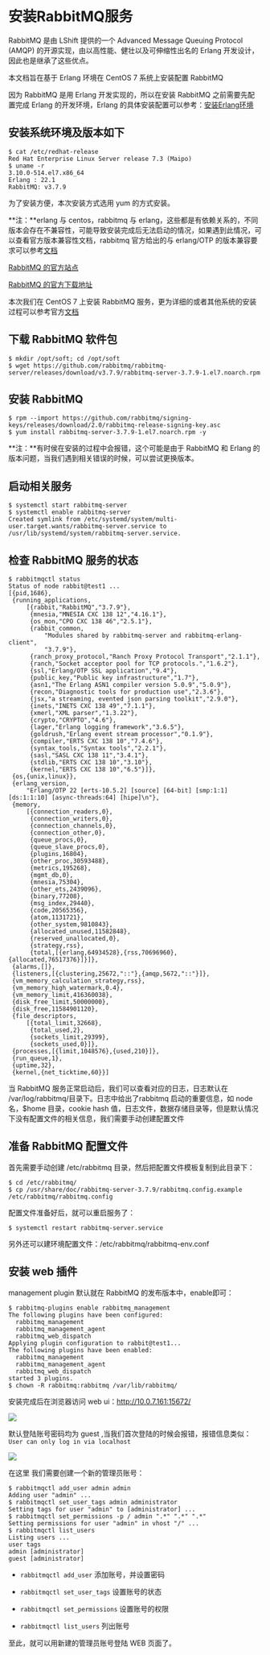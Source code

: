 # 安装RabbitMQ服务

RabbitMQ 是由 LShift 提供的一个 Advanced Message Queuing Protocol (AMQP) 的开源实现，由以高性能、健壮以及可伸缩性出名的 Erlang 开发设计，因此也是继承了这些优点。

本文档旨在基于 Erlang 环境在 CentOS 7 系统上安装配置 RabbitMQ

因为 RabbitMQ 是用 Erlang 开发实现的，所以在安装 RabbitMQ 之前需要先配置完成 Erlang 的开发环境，Erlang 的具体安装配置可以参考：[安装Erlang环境](wiz://open_document?guid=3e0cb48f-1f0f-4592-b42e-0ed0c8ee72e3&kbguid=&private_kbguid=fe89a0f7-56e7-4d32-b1af-de509c704437)

## 安装系统环境及版本如下

```shell
$ cat /etc/redhat-release
Red Hat Enterprise Linux Server release 7.3 (Maipo)
$ uname -r
3.10.0-514.el7.x86_64
Erlang : 22.1
RabbitMQ: v3.7.9
```

为了安装方便，本次安装方式选用 yum 的方式安装。

**注：**erlang 与 centos，rabbitmq 与 erlang，这些都是有依赖关系的，不同版本会存在不兼容性，可能导致安装完成后无法启动的情况，如果遇到此情况，可以查看官方版本兼容性文档，rabbitmq 官方给出的与 erlang/OTP 的版本兼容要求可以参考[文档](http://www.rabbitmq.com/which-erlang.htm)



[RabbitMQ 的官方站点](https://www.rabbitmq.com)

[RabbitMQ 的官方下载地址](https://www.rabbitmq.com/download.html)

本次我们在 CentOS 7 上安装 RabbitMQ 服务，更为详细的或者其他系统的安装过程可以参考官方[文档](https://www.rabbitmq.com/download.html)

## 下载 RabbitMQ 软件包

```shell
$ mkdir /opt/soft; cd /opt/soft
$ wget https://github.com/rabbitmq/rabbitmq-server/releases/download/v3.7.9/rabbitmq-server-3.7.9-1.el7.noarch.rpm
```

## 安装 RabbitMQ

```shell
$ rpm --import https://github.com/rabbitmq/signing-keys/releases/download/2.0/rabbitmq-release-signing-key.asc
$ yum install rabbitmq-server-3.7.9-1.el7.noarch.rpm -y
```

**注：**有时侯在安装的过程中会报错，这个可能是由于 RabbitMQ 和 Erlang 的版本问题，当我们遇到相关错误的时候，可以尝试更换版本。

## 启动相关服务

```shell
$ systemctl start rabbitmq-server
$ systemctl enable rabbitmq-server
Created symlink from /etc/systemd/system/multi-user.target.wants/rabbitmq-server.service to /usr/lib/systemd/system/rabbitmq-server.service.
```

## 检查 RabbitMQ 服务的状态

```shell
$ rabbitmqctl status
Status of node rabbit@test1 ...
[{pid,1686},
 {running_applications,
     [{rabbit,"RabbitMQ","3.7.9"},
      {mnesia,"MNESIA CXC 138 12","4.16.1"},
      {os_mon,"CPO CXC 138 46","2.5.1"},
      {rabbit_common,
          "Modules shared by rabbitmq-server and rabbitmq-erlang-client",
          "3.7.9"},
      {ranch_proxy_protocol,"Ranch Proxy Protocol Transport","2.1.1"},
      {ranch,"Socket acceptor pool for TCP protocols.","1.6.2"},
      {ssl,"Erlang/OTP SSL application","9.4"},
      {public_key,"Public key infrastructure","1.7"},
      {asn1,"The Erlang ASN1 compiler version 5.0.9","5.0.9"},
      {recon,"Diagnostic tools for production use","2.3.6"},
      {jsx,"a streaming, evented json parsing toolkit","2.9.0"},
      {inets,"INETS CXC 138 49","7.1.1"},
      {xmerl,"XML parser","1.3.22"},
      {crypto,"CRYPTO","4.6"},
      {lager,"Erlang logging framework","3.6.5"},
      {goldrush,"Erlang event stream processor","0.1.9"},
      {compiler,"ERTS CXC 138 10","7.4.6"},
      {syntax_tools,"Syntax tools","2.2.1"},
      {sasl,"SASL CXC 138 11","3.4.1"},
      {stdlib,"ERTS CXC 138 10","3.10"},
      {kernel,"ERTS CXC 138 10","6.5"}]},
 {os,{unix,linux}},
 {erlang_version,
     "Erlang/OTP 22 [erts-10.5.2] [source] [64-bit] [smp:1:1] [ds:1:1:10] [async-threads:64] [hipe]\n"},
 {memory,
     [{connection_readers,0},
      {connection_writers,0},
      {connection_channels,0},
      {connection_other,0},
      {queue_procs,0},
      {queue_slave_procs,0},
      {plugins,16804},
      {other_proc,30593488},
      {metrics,195268},
      {mgmt_db,0},
      {mnesia,75304},
      {other_ets,2439096},
      {binary,77208},
      {msg_index,29440},
      {code,20565356},
      {atom,1131721},
      {other_system,9810843},
      {allocated_unused,11582848},
      {reserved_unallocated,0},
      {strategy,rss},
      {total,[{erlang,64934528},{rss,70696960},{allocated,76517376}]}]},
 {alarms,[]},
 {listeners,[{clustering,25672,"::"},{amqp,5672,"::"}]},
 {vm_memory_calculation_strategy,rss},
 {vm_memory_high_watermark,0.4},
 {vm_memory_limit,416360038},
 {disk_free_limit,50000000},
 {disk_free,11584901120},
 {file_descriptors,
     [{total_limit,32668},
      {total_used,2},
      {sockets_limit,29399},
      {sockets_used,0}]},
 {processes,[{limit,1048576},{used,210}]},
 {run_queue,1},
 {uptime,32},
 {kernel,{net_ticktime,60}}]
```

 当 RabbitMQ 服务正常启动后，我们可以查看对应的日志，日志默认在 /var/log/rabbitmq/目录下。日志中给出了rabbitmq 启动的重要信息，如 node 名，$home 目录，cookie hash 值，日志文件，数据存储目录等，但是默认情况下没有配置文件的相关信息，我们需要手动创建配置文件

## 准备 RabbitMQ 配置文件

首先需要手动创建 /etc/rabbitmq 目录，然后把配置文件模板复制到此目录下：

```shell
$ cd /etc/rabbitmq/
$ cp /usr/share/doc/rabbitmq-server-3.7.9/rabbitmq.config.example /etc/rabbitmq/rabbitmq.config
```

配置文件准备好后，就可以重启服务了：

```shell
$ systemctl restart rabbitmq-server.service
```

另外还可以建环境配置文件：/etc/rabbitmq/rabbitmq-env.conf

## 安装 web 插件

management plugin 默认就在 RabbitMQ 的发布版本中，enable即可：

```shell
$ rabbitmq-plugins enable rabbitmq_management
The following plugins have been configured:
  rabbitmq_management
  rabbitmq_management_agent
  rabbitmq_web_dispatch
Applying plugin configuration to rabbit@test1...
The following plugins have been enabled:
  rabbitmq_management
  rabbitmq_management_agent
  rabbitmq_web_dispatch
started 3 plugins.
$ chown -R rabbitmq:rabbitmq /var/lib/rabbitmq/
```

安装完成后在浏览器访问 web ui：http://10.0.7.161:15672/

![](img/b501ef93-7c98-444a-b5e9-ff668a47d2cd.png)

默认登陆账号密码均为 guest ,当我们首次登陆的时候会报错，报错信息类似：`User can only log in via localhost`

![](img/324ae7f9-6874-4096-9662-afee57a266ed.png)

在这里 我们需要创建一个新的管理员账号：

```shell
$ rabbitmqctl add_user admin admin
Adding user "admin" ...
$ rabbitmqctl set_user_tags admin administrator
Setting tags for user "admin" to [administrator] ...
$ rabbitmqctl set_permissions -p / admin ".*" ".*" ".*"
Setting permissions for user "admin" in vhost "/" ...
$ rabbitmqctl list_users
Listing users ...
user tags
admin [administrator]
guest [administrator]
```

- `rabbitmqctl add_user`  添加账号，并设置密码

- `rabbitmqctl set_user_tags` 设置账号的状态

- `rabbitmqctl set_permissions`  设置账号的权限

- `rabbitmqctl list_users`  列出账号

至此，就可以用新建的管理员账号登陆 WEB 页面了。